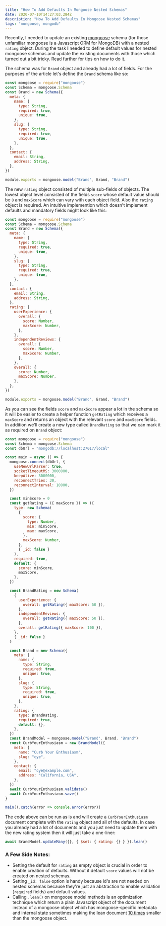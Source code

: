```yaml
---
title: "How To Add Defaults In Mongoose Nested Schemas"
date: 2020-07-10T14:27:03.284Z
description: "How To Add Defaults In Mongoose Nested Schemas"
tags: "mongoose, mongodb"
---
```


Recently, I needed to update an existing [mongoose](https://mongoosejs.com/) schema (for those unfamiliar mongoose is a Javascript ORM for MongoDB) with a nested `rating` object. During the task I needed to define default values for nested mongoose schemas and update the existing documents with those which turned out a bit tricky. Read further for tips on how to do it.

The schema was for `Brand` object and already had a lot of fields. For the purposes of the article let's define the `Brand` schema like so:

```js
const mongoose = require("mongoose")
const Schema = mongoose.Schema
const Brand = new Schema({
  meta: {
    name: {
      type: String,
      required: true,
      unique: true,
    },
    slug: {
      type: String,
      required: true,
      unique: true,
    },
  },
  contact: {
    email: String,
    address: String,
  },
})

module.exports = mongoose.model("Brand", Brand, "Brand")
```

The new `rating` object consisted of multiple sub-fields of objects. The lowest object level consisted of the fields `score` whose default value should be `0` and `maxScore` which can vary with each object field. Also the `rating` object is required. An intuitive implemention which doesn't implement defaults and mandatory fields might look like this:

```js
const mongoose = require("mongoose")
const Schema = mongoose.Schema
const Brand = new Schema({
  meta: {
    name: {
      type: String,
      required: true,
      unique: true,
    },
    slug: {
      type: String,
      required: true,
      unique: true,
    },
  },
  contact: {
    email: String,
    address: String,
  },
  rating: {
    userExperience: {
      overall: {
        score: Number,
        maxScore: Number,
      },
    },
    independentReviews: {
      overall: {
        score: Number,
        maxScore: Number,
      },
    },
    overall: {
      score: Number,
      maxScore: Number,
    },
  },
})

module.exports = mongoose.model("Brand", Brand, "Brand")
```

As you can see the fields `score` and `maxScore` appear a lot in the schema so it will be easier to create a helper function `getRating` which receives a `maxScore` and returns an object with the relevant `score` and `maxScore` fields. In addition we'll create a new type called `BrandRating` so that we can mark it as required on `Brand` object:

```js
const mongoose = require("mongoose")
const Schema = mongoose.Schema
const dbUrl = "mongodb://localhost:27017/local"

const main = async () => {
  mongoose.connect(dbUrl, {
    useNewUrlParser: true,
    socketTimeoutMS: 3000000,
    keepAlive: 3000000,
    reconnectTries: 30,
    reconnectInterval: 10000,
  })

  const minScore = 0
  const getRating = ({ maxScore }) => ({
    type: new Schema(
      {
        score: {
          type: Number,
          min: minScore,
          max: maxScore,
        },
        maxScore: Number,
      },
      { _id: false }
    ),
    required: true,
    default: {
      score: minScore,
      maxScore,
    },
  })

  const BrandRating = new Schema(
    {
      userExperience: {
        overall: getRating({ maxScore: 50 }),
      },
      independentReviews: {
        overall: getRating({ maxScore: 50 }),
      },
      overall: getRating({ maxScore: 100 }),
    },
    { _id: false }
  )

  const Brand = new Schema({
    meta: {
      name: {
        type: String,
        required: true,
        unique: true,
      },
      slug: {
        type: String,
        required: true,
        unique: true,
      },
    },
    rating: {
      type: BrandRating,
      required: true,
      default: {},
    },
  })
  const BrandModel = mongoose.model("Brand", Brand, "Brand")
  const CurbYourEnthusiasm = new BrandModel({
    meta: {
      name: "Curb Your Enthusiasm",
      slug: "cye",
    },
    contact: {
      email: "cye@example.com",
      address: "California, USA",
    },
  })
  await CurbYourEnthusiasm.validate()
  await CurbYourEnthusiasm.save()
}

main().catch(error => console.error(error))
```

The code above can be run as is and will create a `CurbYourEnthusiasm` document complete with the `rating` object and all of the defaults. In case you already had a lot of documents and you just need to update them with the new rating system then it will just take a one-liner:

```js
await BrandModel.updateMany({}, { $set: { rating: {} } }).lean()
```

### A Few Side Notes:

- Setting the default for `rating` as empty object is crucial in order to enable creation of defaults. Without it default `score` values will not be created on nested schemas.
- Setting `_id: false` option is handy because id's are not needed on nested schemas because they're just an abstraction to enable validation (`required` fields) and default values.
- Calling `.lean()` on mongoose model methods is an optimization technique which return a plain Javascript object of the document instead of a mongoose object which has mongoose-specific metadata and internal state sometimes making the lean document [10 times](https://mongoosejs.com/docs/tutorials/lean.html) smaller than the mongoose object.
